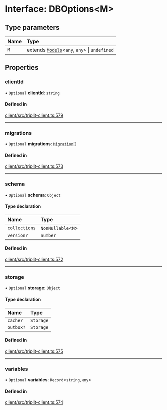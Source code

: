# Interface: DBOptions\<M\>

## Type parameters

| Name | Type |
| :------ | :------ |
| `M` | extends [`Models`](../modules.md#models)\<`any`, `any`\> \| `undefined` |

## Properties

### clientId

• `Optional` **clientId**: `string`

#### Defined in

[client/src/triplit-client.ts:579](https://github.com/aspen-cloud/triplit-internal/blob/9058061d/public/packages/client/src/triplit-client.ts#L579)

___

### migrations

• `Optional` **migrations**: [`Migration`](../modules.md#migration)[]

#### Defined in

[client/src/triplit-client.ts:573](https://github.com/aspen-cloud/triplit-internal/blob/9058061d/public/packages/client/src/triplit-client.ts#L573)

___

### schema

• `Optional` **schema**: `Object`

#### Type declaration

| Name | Type |
| :------ | :------ |
| `collections` | `NonNullable`\<`M`\> |
| `version?` | `number` |

#### Defined in

[client/src/triplit-client.ts:572](https://github.com/aspen-cloud/triplit-internal/blob/9058061d/public/packages/client/src/triplit-client.ts#L572)

___

### storage

• `Optional` **storage**: `Object`

#### Type declaration

| Name | Type |
| :------ | :------ |
| `cache?` | `Storage` |
| `outbox?` | `Storage` |

#### Defined in

[client/src/triplit-client.ts:575](https://github.com/aspen-cloud/triplit-internal/blob/9058061d/public/packages/client/src/triplit-client.ts#L575)

___

### variables

• `Optional` **variables**: `Record`\<`string`, `any`\>

#### Defined in

[client/src/triplit-client.ts:574](https://github.com/aspen-cloud/triplit-internal/blob/9058061d/public/packages/client/src/triplit-client.ts#L574)
